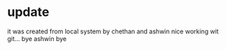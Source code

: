 # update
it was created from local system by chethan and ashwin
nice working wit git...
bye ashwin
bye